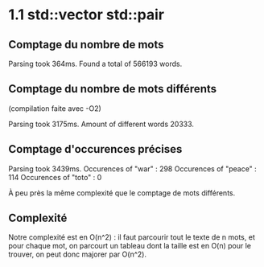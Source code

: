 # 1.1 std::vector std::pair

## Comptage du nombre de mots 

Parsing took 364ms.
Found a total of 566193 words.

## Comptage du nombre de mots différents

(compilation faite avec -O2)

Parsing took 3175ms.
Amount of different words 20333.

## Comptage d'occurences précises

Parsing took 3439ms.
Occurences of "war" : 298
Occurences of "peace" : 114
Occurences of "toto" : 0

À peu près la même complexité que le comptage de mots différents.
## Complexité

Notre complexité est en O(n^2) : il faut parcourir tout le texte de n mots, et pour chaque mot, on parcourt un tableau dont la taille est en O(n) pour le trouver, on peut donc majorer par O(n^2).